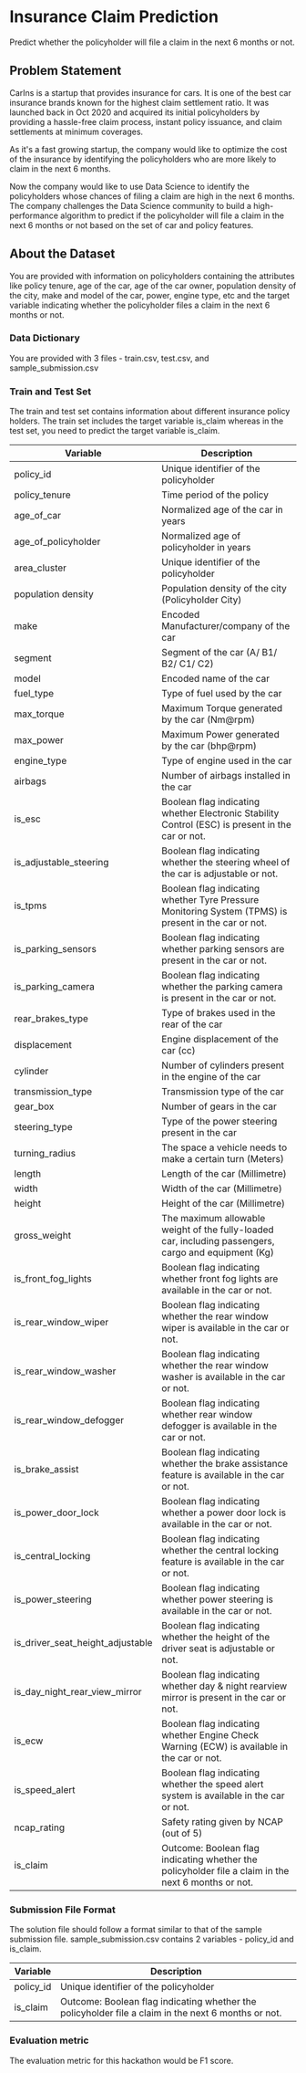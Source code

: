 
# Insurance Claim Prediction

Predict whether the policyholder will file a claim in the next 6 months or not.

## Problem Statement

CarIns is a startup that provides insurance for cars. It is one of the best car insurance brands known for the highest claim settlement ratio. It was launched back in Oct 2020 and acquired its initial policyholders by providing a hassle-free claim process, instant policy issuance, and claim settlements at minimum coverages.

As it's a fast growing startup, the company would like to optimize the cost of the insurance by identifying the policyholders who are more likely to claim in the next 6 months.  

Now the company would like to use Data Science to identify the policyholders whose chances of filing a claim are high in the next 6 months. The company challenges the Data Science community to build a high-performance algorithm to predict if the policyholder will file a claim in the next 6 months or not based on the set of car and policy features.

## About the Dataset

You are provided with information on policyholders containing the attributes like policy tenure, age of the car, age of the car owner, population density of the city, make and model of the car, power, engine type, etc and the target variable indicating whether the policyholder files a claim in the next 6 months or not.

### Data Dictionary

You are provided with 3 files - train.csv, test.csv, and sample_submission.csv

### Train and Test Set

The train and test set contains information about different insurance policy holders. The train set includes the target variable is_claim whereas in the test set, you need to predict the target variable is_claim.

|  Variable | Description			|
|-----------|-------------------------------|
|  policy_id | Unique identifier of the policyholder |
|  policy_tenure | Time period of the policy |
|  age_of_car | Normalized age of the car in years |
|  age_of_policyholder | Normalized age of policyholder in years |
|  area_cluster | Unique identifier of the policyholder |
|  population density | Population density of the city (Policyholder City) |
|  make | Encoded Manufacturer/company of the car |
|  segment | Segment of the car (A/ B1/ B2/ C1/ C2) |
|  model | Encoded name of the car |
| fuel_type | Type of fuel used by the car |
| max_torque | Maximum Torque generated by the car (Nm@rpm) |
| max_power | Maximum Power generated by the car (bhp@rpm) |
| engine_type | Type of engine used in the car |
| airbags | Number of airbags installed in the car |
| is_esc | Boolean flag indicating whether Electronic Stability Control (ESC) is present in the car or not. |
| is_adjustable_steering | Boolean flag indicating whether the steering wheel of the car is adjustable or not. |
| is_tpms | Boolean flag indicating whether Tyre Pressure Monitoring System (TPMS) is present in the car or not. |
| is_parking_sensors | Boolean flag indicating whether parking sensors are present in the car or not. |
| is_parking_camera | Boolean flag indicating whether the parking camera is present in the car or not. |
| rear_brakes_type | Type of brakes used in the rear of the car |
| displacement | Engine displacement of the car (cc) |
| cylinder | Number of cylinders present in the engine of the car |
| transmission_type | Transmission type of the car |
| gear_box | Number of gears in the car |
| steering_type | Type of the power steering present in the car |
| turning_radius | The space a vehicle needs to make a certain turn (Meters) |
| length | Length of the car (Millimetre) |
| width | Width of the car (Millimetre) |
| height | Height of the car (Millimetre) |
| gross_weight | The maximum allowable weight of the fully-loaded car, including passengers, cargo and equipment (Kg) |
| is_front_fog_lights | Boolean flag indicating whether front fog lights are available in the car or not. |
| is_rear_window_wiper | Boolean flag indicating whether the rear window wiper is available in the car or not. |
| is_rear_window_washer | Boolean flag indicating whether the rear window washer is available in the car or not. |
| is_rear_window_defogger | Boolean flag indicating whether rear window defogger is available in the car or not. |
| is_brake_assist | Boolean flag indicating whether the brake assistance feature is available in the car or not. |
| is_power_door_lock | Boolean flag indicating whether a power door lock is available in the car or not. |
| is_central_locking | Boolean flag indicating whether the central locking feature is available in the car or not. |
| is_power_steering | Boolean flag indicating whether power steering is available in the car or not. |
| is_driver_seat_height_adjustable | Boolean flag indicating whether the height of the driver seat is adjustable or not. |
| is_day_night_rear_view_mirror | Boolean flag indicating whether day & night rearview mirror is present in the car or not. |
| is_ecw | Boolean flag indicating whether Engine Check Warning (ECW) is available in the car or not. |
| is_speed_alert | Boolean flag indicating whether the speed alert system is available in the car or not. |
| ncap_rating | Safety rating given by NCAP (out of 5) |
| is_claim | Outcome: Boolean flag indicating whether the policyholder file a claim in the next 6 months or not. |

### Submission File Format

The solution file should follow a format similar to that of the sample submission file. sample_submission.csv contains 2 variables - policy_id and is_claim.

|  	Variable | Description			|
|------------|-------------------------------|
| policy_id | Unique identifier of the policyholder |
| is_claim | Outcome: Boolean flag indicating whether the policyholder file a claim in the next 6 months or not. |

### Evaluation metric

The evaluation metric for this hackathon would be F1 score.
